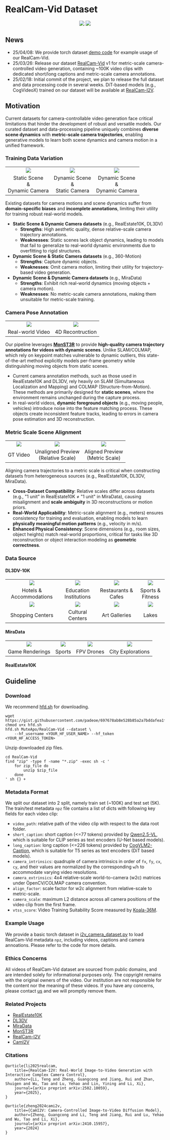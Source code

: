 # RealCam-Vid Dataset

<div align="center">
    <!-- <a href="https://arxiv.org/abs/2410.15957"><img src="https://img.shields.io/static/v1?label=arXiv&message=2410.15957&color=b21d1a"></a> -->
    <a href="https://github.com/ZGCTroy/RealCam-Vid"><img src="https://img.shields.io/static/v1?label=GitHub&message=Repo&color=green"></a>
    <a href="https://huggingface.co/datasets/MuteApo/RealCam-Vid"><img src="https://img.shields.io/static/v1?label=HuggingFace&message=Dataset&color=blue"></a>
</div>

## News

- 25/04/08: We provide torch dataset [demo code](example.py) for example usage of our RealCam-Vid.
- 25/03/26: Release our dataset [RealCam-Vid](https://huggingface.co/datasets/MuteApo/RealCam-Vid) v1 for metric-scale camera-controlled video generation, containing ~100K video clips with dedicated short/long captions and metric-scale camera annotations.
- 25/02/18: Initial commit of the project, we plan to release the full dataset and data processing code in several weeks. DiT-based models (e.g., CogVideoX) trained on our dataset will be available at [RealCam-I2V](https://github.com/ZGCTroy/RealCam-I2V).

## Motivation

Current datasets for camera-controllable video generation face critical limitations that hinder the development of robust and versatile models. 
Our curated dataset and data-processing pipeline uniquely combines **diverse scene dynamics** with **metric-scale camera trajectories**, enabling generative models to learn both scene dynamics and camera motion in a unified framework.

### Training Data Variation

<table>
    <tr>
        <td align="center"><img src="https://github.com/user-attachments/assets/7d8ff359-8e31-4db4-838e-79061cffd651"></td>
        <td align="center"><img src="https://github.com/user-attachments/assets/9c65a8c0-77e8-4fbe-903b-3b6ab7492983"></td>
        <td align="center"><img src="https://github.com/user-attachments/assets/21e5cb60-b639-41ce-9a9e-477dd02500b1"></td>
    </tr>
    <tr>
        <td align="center">Static Scene<br>&<br>Dynamic Camera</td>
        <td align="center">Dynamic Scene<br>&<br>Static Camera</td>
        <td align="center">Dynamic Scene<br>&<br>Dynamic Camera</td>
    </tr>
</table>

Existing datasets for camera motions and scene dynamics suffer from **domain-specific biases** and **incomplete annotations**, limiting their utility for training robust real-world models.
- **Static Scene & Dynamic Camera datasets** (e.g., RealEstate10K, DL3DV) 
    - **Strengths**: High aesthetic quality, dense relative-scale camera trajectory annotations.
    - **Weaknesses**: Static scenes lack object dynamics, leading to models that fail to generalize to real-world dynamic environments due to overfitting to rigid structures.
- **Dynamic Scene & Static Camera datasets** (e.g., 360-Motion)
    - **Strengths**: Capture dynamic objects.
    - **Weaknesses**: Omit camera motion, limiting their utility for trajectory-based video generation.
- **Dynamic Scene & Dynamic Camera datasets** (e.g., MiraData) 
    - **Strengths**: Exhibit rich real-world dynamics (moving objects + camera motion).
    - **Weaknesses**: No metric-scale camera annotations, making them unsuitable for metric-scale training.


### Camera Pose Annotation

<table>
    <tr>
        <td align="center"><img src="https://github.com/user-attachments/assets/6145e3b1-00ff-4701-95c1-e74b98fb8ad2"></td>
        <td align="center"><img src="https://github.com/user-attachments/assets/7f864853-5587-4f7b-b43f-e1cd93830bee"></td>
    </tr>
    <tr>
        <td align="center">Real-world Video</td>
        <td align="center">4D Recontruction</td>
    </tr>
</table>

Our pipeline leverages [**MonST3R**](https://github.com/Junyi42/monst3r) to provide **high-quality camera trajectory annotations for videos with dynamic scenes**. Unlike SLAM/COLMAP, which rely on keypoint matches vulnerable to dynamic outliers, this state-of-the-art method explicitly models per-frame geometry while distinguishing moving objects from static scenes.
- Current camera annotation methods, such as those used in RealEstate10K and DL3DV, rely heavily on SLAM (Simultaneous Localization and Mapping) and COLMAP (Structure-from-Motion). These methods are primarily designed for **static scenes**, where the environment remains unchanged during the capture process.
- In real-world videos, **dynamic foreground objects** (e.g., moving people, vehicles) introduce noise into the feature matching process. These objects create inconsistent feature tracks, leading to errors in camera pose estimation and 3D reconstruction.


### Metric Scale Scene Alignment

<table>
    <tr>
        <td align="center"><img src="https://github.com/user-attachments/assets/1d6e3b51-2d1f-4c61-b64a-303a0a0937a6"></td>
        <td align="center"><img src="https://github.com/user-attachments/assets/8f9a373e-9b9d-4be1-9066-71bd5e383de6"></td>
        <td align="center"><img src="https://github.com/user-attachments/assets/325a9acc-33f8-4fae-8366-aa465fd1edba"></td>
    </tr>
    <tr>
        <td align="center">GT Video</td>
        <td align="center">Unaligned Preview<br>(Relative Scale)</td>
        <td align="center">Aligned Preview<br>(Metric Scale)</td>
    </tr>
</table>

Aligning camera trajectories to a metric scale is critical when constructing datasets from heterogeneous sources (e.g., RealEstate10K, DL3DV, MiraData).
- **Cross-Dataset Compatibility**: Relative scales differ across datasets (e.g., "1 unit" in RealEstate10K ≠ "1 unit" in MiraData), causing misalignment and **scale ambiguity** in 3D reconstructions or motion priors.
- **Real-World Applicability**: Metric-scale alignment (e.g., meters) ensures consistency for training and evaluation, enabling models to learn **physically meaningful motion patterns** (e.g., velocity in m/s).
- **Enhanced Physical Consistency**: Scene dimensions (e.g., room sizes, object heights) match real-world proportions, critical for tasks like 3D reconstruction or object interaction modeling as **geometric correctness**.

### Data Source

#### DL3DV-10K

<table>
    <tr>
        <td align="center"><img src="https://github.com/user-attachments/assets/e5309aac-285d-4ee4-803f-d1103379522e"></td>
        <td align="center"><img src="https://github.com/user-attachments/assets/c3e6b49d-fbfd-45d6-95e4-3657c81beb52"></td>
        <td align="center"><img src="https://github.com/user-attachments/assets/b9dab160-3a31-45f6-8643-72faa9b852a0"></td>
        <td align="center"><img src="https://github.com/user-attachments/assets/d73f9a02-6608-4e1e-8a58-0346da4205c3"></td>
    </tr>
    <tr>
        <td align="center">Hotels & Accommodations</td>
        <td align="center">Education Institutions</td>
        <td align="center">Restaurants & Cafes</td>
        <td align="center">Sports & Fitness</td>
    </tr>
    <tr>
        <td align="center"><img src="https://github.com/user-attachments/assets/d3c3f739-e128-48ee-b12a-5951d1a4ac14"></td>
        <td align="center"><img src="https://github.com/user-attachments/assets/464783aa-2bd8-45aa-9f93-56e23e374cd7"></td>
        <td align="center"><img src="https://github.com/user-attachments/assets/ebb0b459-cd1f-4c4d-94bd-8cf7d9985803"></td>
        <td align="center"><img src="https://github.com/user-attachments/assets/5abc2523-69cd-486b-9717-caba6ee91cab"></td>
    </tr>
    <tr>
        <td align="center">Shopping Centers</td>
        <td align="center">Cultural Centers</td>
        <td align="center">Art Galleries</td>
        <td align="center">Lakes</td>
    </tr>
</table>

#### MiraData

<table>
    <tr>
        <td align="center"><img src="https://github.com/user-attachments/assets/d82a2ca4-3ea8-42b8-91d6-723c50959f43"></td>
        <td align="center"><img src="https://github.com/user-attachments/assets/1c8f5b7c-b09b-45c5-a6ff-c4fd3bb8b950"></td>
        <td align="center"><img src="https://github.com/user-attachments/assets/fbf5c100-4be2-4c20-9ab5-09b6d15f28b2"></td>
        <td align="center"><img src="https://github.com/user-attachments/assets/0497545e-5965-4e79-98a4-4b770fca171a"></td>
    </tr>
    <tr>
        <td align="center">Game Renderings</td>
        <td align="center">Sports</td>
        <td align="center">FPV Drones</td>
        <td align="center">City Explorations</td>
    </tr>
</table>

#### RealEstate10K

## Guideline

### Download

We recommend [hfd.sh](https://gist.github.com/padeoe/697678ab8e528b85a2a7bddafea1fa4f) for downloading.

```shell
wget https://gist.githubusercontent.com/padeoe/697678ab8e528b85a2a7bddafea1fa4f/raw/6891c4b02f5cf3d014c7b1523556e15d9a3dd00f/hfd.sh
chmod u+x hfd.sh
hfd.sh MuteApo/RealCam-Vid --dataset \
    --hf_username <YOUR_HF_USER_NAME> --hf_token <YOUR_HF_ACCESS_TOKEN>
```

Unzip downloaded zip files.

```shell
cd RealCam-Vid
find "zip" -type f -name "*.zip" -exec sh -c '
    for zip_file do
        unzip $zip_file
    done
' sh {} +
```

### Metadata Format

We split our dataset into 2 split, namely train set (~100K) and test set (5K).
The train/test metadata `npz` file contains a list of dicts with following key fields for each video clip:

- `video_path`: relative path of the video clip with respect to the data root folder.
- `short_caption`: short caption (<=77 tokens) provided by [Qwen2.5-VL](https://github.com/QwenLM/Qwen2.5-VL), which is suitable for CLIP series as text encoders (U-Net based models).
- `long_caption`: long caption (<=226 tokens) provided by [CogVLM2-Caption](https://github.com/THUDM/CogVideo/tree/main/tools/caption), which is suitable for T5 series as text encoders (DiT based models).
- `camera_intrinsics`: quadruple of camera intrinsics in order of `fx`, `fy`, `cx`, `cy`, and their values are normalized by the corresponding `w`/`h` to accommodate varying video resolutions.
- `camera_extrinsics`: 4x4 relative-scale world-to-camera (w2c) matrices under OpenCV/COLMAP camera convention.
- `align_factor`: scale factor for w2c alignment from relative-scale to metric-scale.
- `camera_scale`: maximum L2 distance across all camera positions of the video clip from the first frame.
- `vtss_score`: Video Training Suitability Score measured by [Koala-36M](https://github.com/KwaiVGI/Koala-36M).

### Example Usage

We provide a basic torch dataset in [i2v_camera_dataset.py](scripts/i2v_camera_dataset.py) to load RealCam-Vid metadata `npz`, including videos, captions and camera annoations. Please refer to the code for more details.

### Ethics Concerns

All videos of RealCam-Vid dataset are sourced from public domains, and are intended solely for informational purposes only.
The copyright remains with the original owners of the video.
Our institution are not responsible for the content nor the meaning of these videos.
If you have any concerns, please contact [us](mailto:guangcongzheng\@zju.edu.cn) and we will promptly remove them.


### Related Projects

- [RealEstate10K](https://google.github.io/realestate10k)
- [DL3DV](https://dl3dv-10k.github.io/DL3DV-10K)
- [MiraData](https://mira-space.github.io)
- [MonST3R](https://monst3r-project.github.io)
- [RealCam-I2V](https://zgctroy.github.io/RealCam-I2V)
- [CamI2V](https://zgctroy.github.io/CamI2V)

### Citations

```
@article{li2025realcam,
    title={RealCam-I2V: Real-World Image-to-Video Generation with Interactive Complex Camera Control}, 
    author={Li, Teng and Zheng, Guangcong and Jiang, Rui and Zhan, Shuigen and Wu, Tao and Lu, Yehao and Lin, Yining and Li, Xi},
    journal={arXiv preprint arXiv:2502.10059},
    year={2025},
}

@article{zheng2024cami2v,
    title={CamI2V: Camera-Controlled Image-to-Video Diffusion Model},
    author={Zheng, Guangcong and Li, Teng and Jiang, Rui and Lu, Yehao and Wu, Tao and Li, Xi},
    journal={arXiv preprint arXiv:2410.15957},
    year={2024}
}
```
